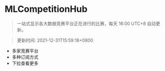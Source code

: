 # MLCompetitionHub

> 一站式显示各大数据竞赛平台正在进行的比赛，每天 16:00 UTC+8 自动更新。
  
> 更新时间: 2021-12-31T15:59:18+0800 

* 多家竞赛平台
* 多种订阅方式
* 下拉查看更多